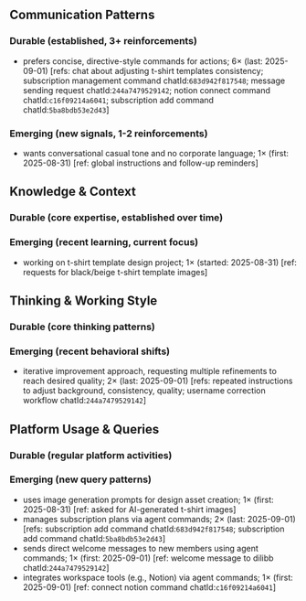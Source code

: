 ## Communication Patterns
### Durable (established, 3+ reinforcements)
- prefers concise, directive-style commands for actions; 6× (last: 2025-09-01) [refs: chat about adjusting t-shirt templates consistency; subscription management command chatId:`683d942f817548`; message sending request chatId:`244a7479529142`; notion connect command chatId:`c16f09214a6041`; subscription add command chatId:`5ba8bdb53e2d43`]

### Emerging (new signals, 1-2 reinforcements)
- wants conversational casual tone and no corporate language; 1× (first: 2025-08-31) [ref: global instructions and follow-up reminders]

## Knowledge & Context
### Durable (core expertise, established over time)

### Emerging (recent learning, current focus)
- working on t-shirt template design project; 1× (started: 2025-08-31) [ref: requests for black/beige t-shirt template images]

## Thinking & Working Style
### Durable (core thinking patterns)

### Emerging (recent behavioral shifts)
- iterative improvement approach, requesting multiple refinements to reach desired quality; 2× (last: 2025-09-01) [refs: repeated instructions to adjust background, consistency, quality; username correction workflow chatId:`244a7479529142`]

## Platform Usage & Queries
### Durable (regular platform activities)

### Emerging (new query patterns)
- uses image generation prompts for design asset creation; 1× (first: 2025-08-31) [ref: asked for AI-generated t-shirt images]
- manages subscription plans via agent commands; 2× (last: 2025-09-01) [refs: subscription add command chatId:`683d942f817548`; subscription add command chatId:`5ba8bdb53e2d43`]
- sends direct welcome messages to new members using agent commands; 1× (first: 2025-09-01) [ref: welcome message to dilibb chatId:`244a7479529142`]
- integrates workspace tools (e.g., Notion) via agent commands; 1× (first: 2025-09-01) [ref: connect notion command chatId:`c16f09214a6041`]